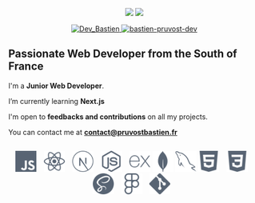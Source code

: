 <p align="center">
  <img src="https://github-readme-stats.vercel.app/api/top-langs?username=Bastien-Pruvost&show_icons=true&locale=en&layout=compact&hide_border=true&langs_count=6&card_width=362&theme=nord&title_color=d2d9e4" height="155">
  <img src="https://github-readme-stats.vercel.app/api?username=Bastien-Pruvost&show_icons=true&locale=en&hide_border=true&include_all_commits=false&count_private=true&custom_title=GitHub+Stats&theme=nord&title_color=d2d9e4" height="155">
  <br/>
</p>

<p align="center">
  <a href="https://twitter.com/DevBastien">
    <img src="https://img.shields.io/badge/Twitter-1DA1F2?style=for-the-badge&logo=twitter&logoColor=white" alt="Dev_Bastien" />
  </a>
  <a href="https://www.linkedin.com/in/bastien-pruvost-dev/">
    <img src="https://img.shields.io/badge/LinkedIn-0077B5?style=for-the-badge&logo=linkedin&logoColor=white" alt="bastien-pruvost-dev" />
  </a>
</p>

<h2>
  Passionate Web Developer from the South of France
</h2>

I'm a **Junior Web Developer**.

<!-- 🔭 I’m currently working on [Project Name](Project Link) -->

I’m currently learning **Next.js**

<!-- 👯 I’m looking to collaborate on [Project Name](Project Link) -->

I'm open to **feedbacks and contributions** on all my projects.

<!-- 👨‍💻 All of my projects are available at [http://www.portfolio.pruvostbastien.fr/]( http://www.portfolio.pruvostbastien.fr/) (SOON) -->

<!-- 📝 I regularly write articles on [Blog Link](Blog Link) -->

<!-- 💬 Ask me about **Javascript** -->

You can contact me at **contact@pruvostbastien.fr**

<!-- <h4 align="center">Technologies, languages and tools that I use 💻</h4> -->

<h2> </h2>

<p align="center">
  <img src="./assets/icons/javascript.svg" width="42" height="42" /> &ensp;
  <img src="./assets/icons/react.svg" width="42" height="42" /> &ensp;
  <img src="./assets/icons/next.svg" width="42" height="42" /> &ensp;
  <img src="./assets/icons/nodejs.svg" width="42" height="42" /> &ensp;
  <img src="./assets/icons/express.svg" width="42" height="42" />
  <img src="./assets/icons/mongodb.svg" width="42" height="42" />
  <img src="./assets/icons/mysql.svg" width="42" height="42" />
  <img src="./assets/icons/html5.svg" width="42" height="42"/> &ensp;
  <img src="./assets/icons/css3.svg" width="42" height="42" /> &ensp;
  <img src="./assets/icons/sass.svg" width="42" height="42"/> &ensp;
  <img src="./assets/icons/figma.svg" width="42" height="42" /> &ensp;
  <img src="./assets/icons/git.svg" width="42" height="42" /> &ensp;
</p>
